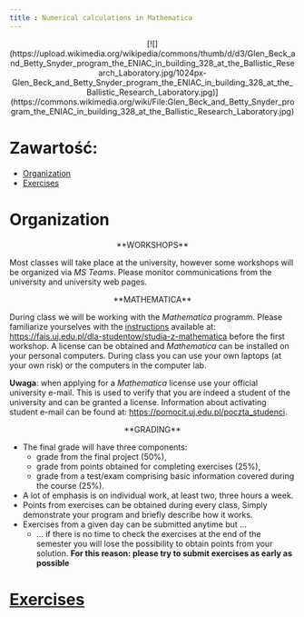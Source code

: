 ```yaml
---
title : Numerical calculations in Mathematica
---
```


<center>
[![](https://upload.wikimedia.org/wikipedia/commons/thumb/d/d3/Glen_Beck_and_Betty_Snyder_program_the_ENIAC_in_building_328_at_the_Ballistic_Research_Laboratory.jpg/1024px-Glen_Beck_and_Betty_Snyder_program_the_ENIAC_in_building_328_at_the_Ballistic_Research_Laboratory.jpg)](https://commons.wikimedia.org/wiki/File:Glen_Beck_and_Betty_Snyder_program_the_ENIAC_in_building_328_at_the_Ballistic_Research_Laboratory.jpg)
</center>



# Zawartość:

* [Organization](#organization)
* [Exercises](./00000000pl_inv.html)



# Organization

<center>
**WORKSHOPS**
</center>

Most classes will take place at the university, however some
workshops will be organized via *MS Teams*. Please monitor 
communications from the university and university web pages.

<center>
**MATHEMATICA**
</center>

During class we will be working with the *Mathematica* programm.
Please familiarize yourselves with the 
[instructions](https://fais.uj.edu.pl/documents/41628/5097967/OprogramowanieMathematica_na_Uniwersytecie_Jagiello%C5%84skim_2018.pdf/eca91225-a7c0-48fb-94a9-a08553de7fd7) 
available at:
<https://fais.uj.edu.pl/dla-studentow/studia-z-mathematica>
before the first workshop.
A license can be obtained and *Mathematica*
can be installed on your personal computers.
During class you can use your own laptops (at your own risk)
or the computers in the computer lab.

**Uwaga**: when applying for a *Mathematica* license
use your official university e-mail. This is used to 
verify that you are indeed a student of the university
and can be granted a license.
Information about activating student e-mail can be found at:
<https://pomocit.uj.edu.pl/poczta_studenci>.

<center>
**GRADING**
</center>

- The final grade will have three components:
	- grade from the final project (50%),
	- grade from points obtained for completing exercises (25%),
	- grade from a test/exam comprising basic information covered during the course  (25%).
- A lot of emphasis is on individual work, at least two, three hours a week. 
- Points from exercises can be obtained during every class,
  Simply demonstrate your program and briefly describe how it works.
- Exercises from a given day can be submitted anytime but ...
  - ... if there is no time to check the exercises at the end
  of the semester you will lose the possibility to obtain points from your solution. 
	**For this reason: please try to submit exercises as early as possible**



# [Exercises](./00000000pl_inv.html)


